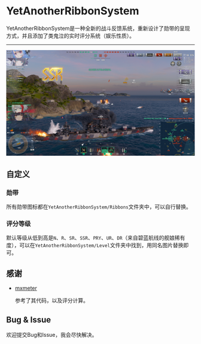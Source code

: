 # YetAnotherRibbonSystem

YetAnotherRibbonSystem是一种全新的战斗反馈系统，重新设计了勋带的呈现方式，并且添加了类鬼泣的实时评分系统（娱乐性质）。

---

![preview](doc/image1.png)

## 自定义

### 勋带

所有勋带图标都在`YetAnotherRibbonSystem/Ribbons`文件夹中，可以自行替换。

### 评分等级

默认等级从低到高是`N`、`R`、`SR`、`SSR`、`PRY`、`UR`、`DR`（来自碧蓝航线的舰娘稀有度），可以在`YetAnotherRibbonSystem/Level`文件夹中找到，用同名图片替换即可。

## 感谢

- [mxmeter](https://github.com/qMBQx8GH/mxmeter)

    参考了其代码，以及评分计算。

## Bug & Issue

欢迎提交Bug和Issue，我会尽快解决。